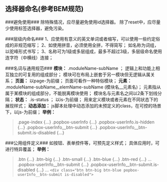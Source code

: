 选择器命名(参考BEM规范)
------------
###避免使用###
除特殊情况，应尽量避免使用id选择器。
除了reset中，应尽量少使用标签选择器，避免污染。

###层级内命名###
1、应使用有意义的英文单词或者缩写，可以使用一些约定俗成的非规范缩写；
2、如使用拼音，必须使用全拼，不得简写； 如名称为词组，以驼峰形式书写；
3、名称可为1级或多层组成，最多不超过3级，多层级命名使用连字符（中横线）连接；

###名词与通用规范###
**模块：**
 .moduleName-subName ；
 逻辑上和功能上相互独立的可复用的组成部分；
 模块可在布局上嵌套于另一模块但无逻辑从属关系；
**页面：** 
以page-为前缀；
页面可看作一种特俗模块；
**元素：**
 .moduleName-subName__elemName-subName (模块名__元素名)；
 元素指从属于某模块的组成部分，不能脱离模块使用；
 模块名与元素名之间以2条下划线分隔；
**状态：**
 .is-status ；
 以is-为前缀；
 用来定义模块或者元素在不同状态下的展现样式；
**动态添加：**
 js脚本处理中动态添加的未预定义的class，在可控的场景下，以js-为前缀；
**举例：**
>  .page-index {...}
>  .popbox-userInfo {...}
>  .popbox-userInfo.is-hidden {...}
>  .popbox-userInfo__btn-submit {...}
>  .popbox-userInfo__btn-submit.is-disabled {...}


###公用组件定义###
如按钮、表单控件等，可预先定义样式；
具体应用时，可进行特异覆盖；
**举例：**
> .btn {...}
>  .btn-big {...} 
>  .btn-small {...} 
>  .btn-blue {...} 
>  .btn-red {...} 
> ... 
> .popbox-userInfo__btn-submit {...}
> .popbox-userInfo__btn-submit.is-disabled {...} ...
>  `<div class="btn btn-big btn-blue popbox-userInfo__btn-submit is-disabled">`
